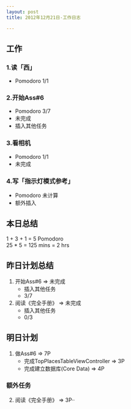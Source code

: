 ```yaml
---
layout: post
title: 2012年12月21日-工作日志  

---
```


  
## 工作

### 1.读「西」
-  Pomodoro 1/1

### 2.开始Ass#6  
-  Pomodoro 3/7  
-  未完成  
-  插入其他任务     

### 3.看相机
-  Pomodoro 1/1  
-  未完成     
  
### 4.写「指示灯模式参考」  
-  Pomodoro 未计算  
-  额外插入
   
## 本日总结    

1 + 3 + 1 = 5 Pomodoro    
25 * 5 = 125 mins = 2 hrs    
  
## 昨日计划总结  
  
1. 开始Ass#6 => 未完成   
	- 插入其他任务   
	- 3/7    
2. 阅读《完全手册》 => 未完成   
	- 插入其他任务  
	- 0/3 
  
## 明日计划    
  
1. 做Ass#6 => 7P   
	- 完成TopPlacesTableViewController => 3P  
	- 完成建立数据库(Core Data) => 4P    
### 额外任务  
2. 阅读《完全手册》 => 3P··